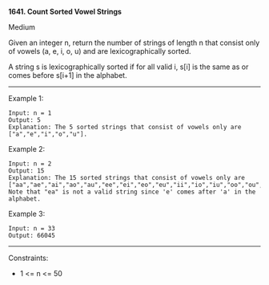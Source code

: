 **1641. Count Sorted Vowel Strings**


Medium


Given an integer n, return the number of strings of length n that consist only of vowels (a, e, i, o, u) and are lexicographically sorted.

A string s is lexicographically sorted if for all valid i, s[i] is the same as or comes before s[i+1] in the alphabet.

*** 

Example 1:
```
Input: n = 1
Output: 5
Explanation: The 5 sorted strings that consist of vowels only are ["a","e","i","o","u"].
```
Example 2:
```
Input: n = 2
Output: 15
Explanation: The 15 sorted strings that consist of vowels only are
["aa","ae","ai","ao","au","ee","ei","eo","eu","ii","io","iu","oo","ou","uu"].
Note that "ea" is not a valid string since 'e' comes after 'a' in the alphabet.
```
Example 3:
```
Input: n = 33
Output: 66045
``` 
***
Constraints:
- 1 <= n <= 50 